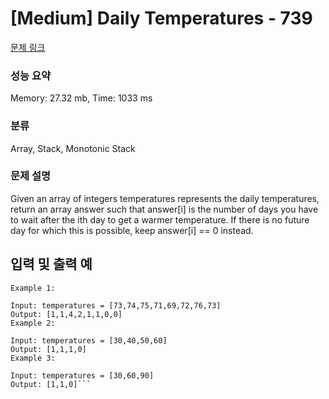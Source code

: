 # [Medium] Daily Temperatures - 739

[문제 링크](https://leetcode.com/problems/daily-temperatures/)

###  성능 요약

Memory: 27.32 mb, Time: 1033 ms

### 분류  

Array, Stack, Monotonic Stack

### 문제 설명

Given an array of integers temperatures represents the daily temperatures, return an array answer such that answer[i] is the number of days you have to wait after the ith day to get a warmer temperature. If there is no future day for which this is possible, keep answer[i] == 0 instead.

## 입력 및 출력 예
```
Example 1:

Input: temperatures = [73,74,75,71,69,72,76,73]
Output: [1,1,4,2,1,1,0,0]
Example 2:

Input: temperatures = [30,40,50,60]
Output: [1,1,1,0]
Example 3:

Input: temperatures = [30,60,90]
Output: [1,1,0]```
